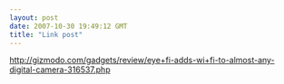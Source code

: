 ```yaml
---
layout: post
date: 2007-10-30 19:49:12 GMT
title: "Link post"
---
```

<http://gizmodo.com/gadgets/review/eye+fi-adds-wi+fi-to-almost-any-digital-camera-316537.php>

